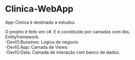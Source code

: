 # Clinica-WebApp

App-Clinica é destinado a estudos.<br>

O projeto é feito em c#. E é constituido por camadas com libs, Entityframework.<br>
-DevIO.Bussines: Logica de negocio<br>
-DevIO.App: Camada de Views<br>
-DevIO.Data: Camada de interação com banco de dados.
